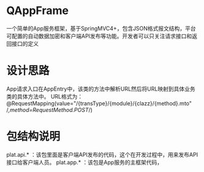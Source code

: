 # QAppFrame
一个简单的App服务框架，基于SpringMVC4+，包含JSON格式报文结构，平台可配置的自动数据加密和客户端API发布等功能。开发者可以只关注请求接口和返回接口的定义
# 设计思路
  App请求入口在AppEntry中，该类的方法中解析URL然后将URL映射到具体业务类的具体方法中。
  URL格式为：@RequestMapping(value="/{transType}/{module}/{clazz}/{method}.mto" /*,method=RequestMethod.POST*/)
# 包结构说明
  plat.api.* ：该包里面是客户端API发布的代码，这个在开发过程中，用来发布API接口给客户端人员。
  plat.app.* ：该包是App服务的主框架代码，
  
